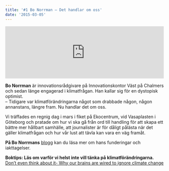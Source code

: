 ```yaml
---
title: '#1 Bo Norrman – Det handlar om oss'
date: '2015-03-05'
---
```

<iframe width="100%" height="166" scrolling="no" frameborder="no" allow="autoplay" src="https://w.soundcloud.com/player/?url=https%3A//api.soundcloud.com/tracks/222155902&color=%23ff5500&auto_play=false&hide_related=false&show_comments=true&show_user=true&show_reposts=false&show_teaser=false"></iframe>

**Bo Norrman** är innovationsrådgivare på Innovationskontor Väst på Chalmers och sedan länge engagerad i klimatfrågan. Han kallar sig för en dystopisk optimist. \
– Tidigare var klimatförändringarna något som drabbade någon, någon annanstans, längre fram. Nu handlar det om oss.

Vi träffades en regnig dag i mars i fiket på Ekocentrum, vid Vasaplasten i Göteborg och pratade om hur vi ska gå från ord till handling för att skapa ett bättre mer hållbart samhälle, att journalister är för dåligt pålästa när det gäller klimatfrågan och hur vår lust att tävla kan vara en väg framåt.

**På Bo Norrmans** [blogg](http://zenightowl.blogspot.se/) kan du läsa mer om hans funderingar och iakttagelser.

**Boktips: Läs om varför vi helst inte vill tänka på klimatförändringarna.** [Don’t even think about it- Why our brains are wired to ignore climate change](http://www.climateconviction.org/)
